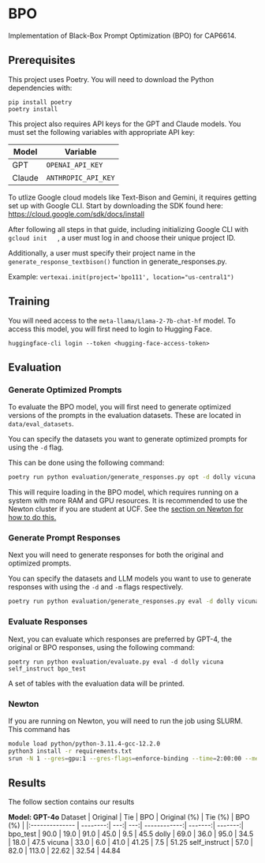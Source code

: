 # BPO

Implementation of Black-Box Prompt Optimization (BPO) for CAP6614.

## Prerequisites

This project uses Poetry. You will need to download the Python dependencies with:

```
pip install poetry
poetry install
```

This project also requires API keys for the GPT and Claude models. You must set the following variables with appropriate API key:

| Model | Variable |
| ----- | -------- |
| GPT | `OPENAI_API_KEY` |
| Claude| `ANTHROPIC_API_KEY` |

To utlize Google cloud models like Text-Bison and Gemini, it requires getting set up with Google CLI. Start by downloading the SDK found here: https://cloud.google.com/sdk/docs/install

After following all steps in that guide, including initializing Google CLI with ``` gcloud init    ```, a user must log in and choose their unique project ID.

Additionally, a user must specify their project name in the ```generate_response_textbison()``` function in generate_responses.py.

Example:
```vertexai.init(project='bpo111', location="us-central1")```

## Training

You will need access to the `meta-llama/Llama-2-7b-chat-hf` model. 
To access this model, you will first need to login to Hugging Face.

```
huggingface-cli login --token <hugging-face-access-token>
```

## Evaluation

### Generate Optimized Prompts

To evaluate the BPO model, you will first need to generate optimized versions of the prompts in the evaluation datasets. These are located in `data/eval_datasets`.

You can specify the datasets you want to generate optimized prompts for using the `-d` flag.

This can be done using the following command:

```bash
poetry run python evaluation/generate_responses.py opt -d dolly vicuna self_instruct bpo_test
```

This will require loading in the BPO model, which requires running on a system with more RAM and GPU resources. It is recommended to use the Newton cluster if you are student at UCF. See the [section on Newton for how to do this.](#newton)

### Generate Prompt Responses

Next you will need to generate responses for both the original and optimized prompts.

You can specify the datasets and LLM models you want to use to generate responses with using the `-d` and `-m` flags respectively.

```bash
poetry run python evaluation/generate_responses.py eval -d dolly vicuna self_instruct bpo_test
```

### Evaluate Responses

Next, you can evaluate which responses are preferred by GPT-4, the original or BPO responses, using the following command:

```
poetry run python evaluation/evaluate.py eval -d dolly vicuna self_instruct bpo_test
```

A set of tables with the evaluation data will be printed.

### Newton

If you are running on Newton, you will need to run the job using SLURM. This command has 

```bash
module load python/python-3.11.4-gcc-12.2.0
python3 install -r requirements.txt
srun -N 1 --gres=gpu:1 --gres-flags=enforce-binding --time=2:00:00 --mem=70G --constraint="gpu32|gpu80" python3 evaluation/generate_responses.py opt -d dolly vicuna self_instruct bpo_test
```

## Results

The follow section contains our results

**Model: GPT-4o**
Dataset        | Original | Tie | BPO | Original (%) | Tie (%) | BPO (%) |
|:-------------- | --------:| ---:| ---:| ------------:| -------:| -------:|
bpo_test       | 90.0  | 19.0  | 91.0  |   45.0  |  9.5  |  45.5
dolly          | 69.0  | 36.0  | 95.0  |   34.5  |  18.0 |  47.5
vicuna         | 33.0  | 6.0   | 41.0  |  41.25  |  7.5  | 51.25
self_instruct  | 57.0  | 82.0  | 113.0 |  22.62  | 32.54 | 44.84
